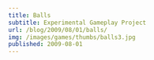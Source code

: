 ```yaml
---
title: Balls
subtitle: Experimental Gameplay Project
url: /blog/2009/08/01/balls/
img: /images/games/thumbs/balls3.jpg
published: 2009-08-01
---
```

